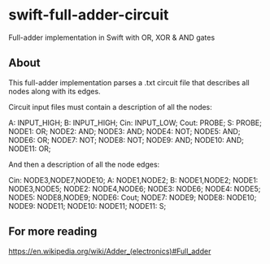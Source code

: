 # swift-full-adder-circuit
Full-adder implementation in Swift with OR, XOR &amp; AND gates

## About
This full-adder implementation parses a .txt circuit file that describes all nodes along with its edges. 

Circuit input files must contain a description of all the nodes:

A:      INPUT_HIGH;
B:      INPUT_HIGH;
Cin:    INPUT_LOW;
Cout:   PROBE;
S:      PROBE;
NODE1:  OR;
NODE2:  AND;
NODE3:  AND;
NODE4:  NOT;
NODE5:  AND;
NODE6:  OR;
NODE7:  NOT;
NODE8:  NOT;
NODE9:  AND;
NODE10: AND;
NODE11: OR;

And then a description of all the node edges:

Cin:    NODE3,NODE7,NODE10;
A:      NODE1,NODE2;
B:      NODE1,NODE2;
NODE1:  NODE3,NODE5;
NODE2:  NODE4,NODE6;
NODE3:  NODE6;
NODE4:  NODE5;
NODE5:  NODE8,NODE9;
NODE6:  Cout;
NODE7:  NODE9;
NODE8:  NODE10;
NODE9:  NODE11;
NODE10: NODE11;
NODE11: S;

## For more reading
https://en.wikipedia.org/wiki/Adder_(electronics)#Full_adder
